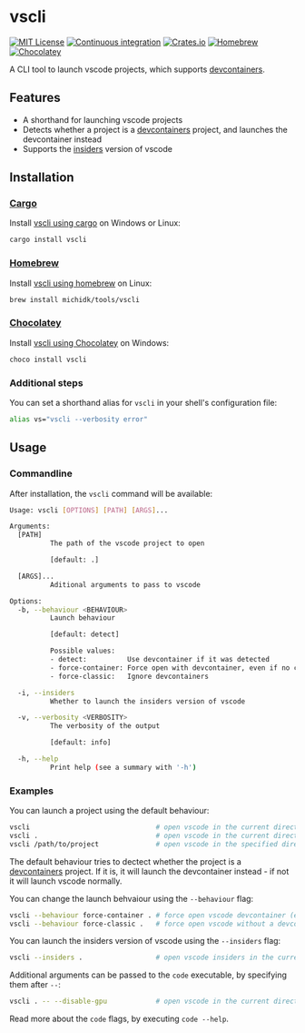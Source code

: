 # vscli

[![MIT License](https://img.shields.io/crates/l/vscli)](https://choosealicense.com/licenses/mit/) [![Continuous integration](https://github.com/michidk/vscli/workflows/Continuous%20Integration/badge.svg)](https://github.com/michidk/vscli/actions) [![Crates.io](https://img.shields.io/crates/v/vscli)](https://crates.io/crates/vscli) [![Homebrew](https://img.shields.io/badge/homebrew-available-blue?style=flat)](https://github.com/michidk/homebrew-tools/blob/main/Formula/vscli.rb) [![Chocolatey](https://img.shields.io/chocolatey/v/vscli?include_prereleases)](https://community.chocolatey.org/packages/vscli)

A CLI tool to launch vscode projects, which supports [devcontainers](https://containers.dev/).

## Features

- A shorthand for launching vscode projects
- Detects whether a project is a [devcontainers](https://containers.dev/) project, and launches the devcontainer instead
- Supports the [insiders](https://code.visualstudio.com/insiders/) version of vscode

## Installation

### [Cargo](https://doc.rust-lang.org/cargo/)

Install [vscli using cargo](https://crates.io/crates/vscli) on Windows or Linux:

```sh
cargo install vscli
```

### [Homebrew](https://brew.sh/)

Install [vscli using homebrew](https://github.com/michidk/homebrew-tools/blob/main/Formula/vscli.rb) on Linux:

```sh
brew install michidk/tools/vscli
```

### [Chocolatey](https://chocolatey.org/)

Install [vscli using Chocolatey](https://community.chocolatey.org/packages/vscli) on Windows:

```sh
choco install vscli
```

### Additional steps

You can set a shorthand alias for `vscli` in your shell's configuration file:

```sh
alias vs="vscli --verbosity error"
```

## Usage

### Commandline

After installation, the `vscli` command will be available:

```sh
Usage: vscli [OPTIONS] [PATH] [ARGS]...

Arguments:
  [PATH]
          The path of the vscode project to open

          [default: .]

  [ARGS]...
          Aditional arguments to pass to vscode

Options:
  -b, --behaviour <BEHAVIOUR>
          Launch behaviour

          [default: detect]

          Possible values:
          - detect:          Use devcontainer if it was detected
          - force-container: Force open with devcontainer, even if no config was found
          - force-classic:   Ignore devcontainers

  -i, --insiders
          Whether to launch the insiders version of vscode

  -v, --verbosity <VERBOSITY>
          The verbosity of the output

          [default: info]

  -h, --help
          Print help (see a summary with '-h')
```

### Examples

You can launch a project using the default behaviour:

```sh
vscli                               # open vscode in the current directory
vscli .                             # open vscode in the current directory
vscli /path/to/project              # open vscode in the specified directory
```

The default behaviour tries to dectect whether the project is a [devcontainers](https://containers.dev/) project. If it is, it will launch the devcontainer instead - if not it will launch vscode normally.

You can change the launch behvaiour using the `--behaviour` flag:

```sh
vscli --behaviour force-container . # force open vscode devcontainer (even if vscli did not detect a devcontainer)
vscli --behaviour force-classic .   # force open vscode without a devcontairer (even if vscli did detect a devcontainer)
```

You can launch the insiders version of vscode using the `--insiders` flag:

```sh
vscli --insiders .                  # open vscode insiders in the current directory
```

Additional arguments can be passed to the `code` executable, by specifying them after `--`:

```sh
vscli . -- --disable-gpu            # open vscode in the current directory without GPU hardware acceleration
```

Read more about the `code` flags, by executing `code --help`.

